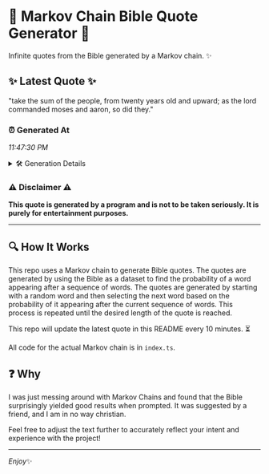 # 📖 Markov Chain Bible Quote Generator 📖

Infinite quotes from the Bible generated by a Markov chain. ✨

## ✨ Latest Quote ✨
"take the sum of the people, from twenty years old and upward; as the lord commanded moses and aaron, so did they."

### ⏰ Generated At
*11:47:30 PM*

<details>
    <summary>🛠️ Generation Details</summary>
    <p>
        <strong>🌱 Seed:</strong> take<br>
        <strong>🔄 Iterations:</strong> 21<br>
        <strong>📜 Context History:</strong><br>[ take ]: the<br>[ take, the ]: sum<br>[ take, the, sum ]: of<br>[ take, the, sum, of ]: the<br>[ take, the, sum, of, the ]: people,<br>[ take, the, sum, of, the, people, ]: from<br>[ the, sum, of, the, people,, from ]: twenty<br>[ sum, of, the, people,, from, twenty ]: years<br>[ of, the, people,, from, twenty, years ]: old<br>[ the, people,, from, twenty, years, old ]: and<br>[ people,, from, twenty, years, old, and ]: upward;<br>[ from, twenty, years, old, and, upward; ]: as<br>[ twenty, years, old, and, upward;, as ]: the<br>[ years, old, and, upward;, as, the ]: lord<br>[ old, and, upward;, as, the, lord ]: commanded<br>[ and, upward;, as, the, lord, commanded ]: moses<br>[ upward;, as, the, lord, commanded, moses ]: and<br>[ as, the, lord, commanded, moses, and ]: aaron,<br>[ the, lord, commanded, moses, and, aaron, ]: so<br>[ lord, commanded, moses, and, aaron,, so ]: did<br>[ commanded, moses, and, aaron,, so, did ]: they.<br>
    </p>
</details>

### ⚠️ Disclaimer ⚠️
**This quote is generated by a program and is not to be taken seriously. It is purely for entertainment purposes.**

---

## 🔍 How It Works

This repo uses a Markov chain to generate Bible quotes. The quotes are generated by using the Bible as a dataset to find the probability of a word appearing after a sequence of words. The quotes are generated by starting with a random word and then selecting the next word based on the probability of it appearing after the current sequence of words. This process is repeated until the desired length of the quote is reached.

This repo will update the latest quote in this README every 10 minutes. ⏳

All code for the actual Markov chain is in `index.ts`.

## ❓ Why

I was just messing around with Markov Chains and found that the Bible surprisingly yielded good results when prompted. 
It was suggested by a friend, and I am in no way christian.

Feel free to adjust the text further to accurately reflect your intent and experience with the project!

---

*Enjoy*✨
